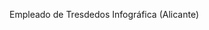 Empleado de Tresdedos Infográfica (Alicante)

<!---
sergio3d2/sergio3d2 is a ✨ special ✨ repository because its `README.md` (this file) appears on your GitHub profile.
You can click the Preview link to take a look at your changes.
--->
